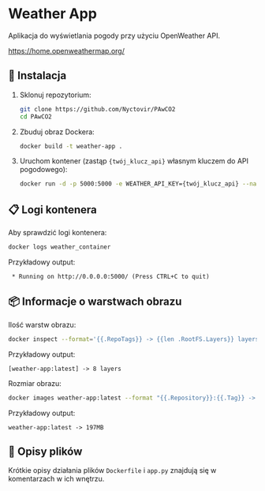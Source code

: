 # Weather App

Aplikacja do wyświetlania pogody przy użyciu OpenWeather API.

https://home.openweathermap.org/

## 🔧 Instalacja

1. Sklonuj repozytorium:
   ```bash
   git clone https://github.com/Nyctovir/PAwCO2
   cd PAwCO2
   ```

2. Zbuduj obraz Dockera:
   ```bash
   docker build -t weather-app .
   ```

3. Uruchom kontener (zastąp `{twój_klucz_api}` własnym kluczem do API pogodowego):
   ```bash
   docker run -d -p 5000:5000 -e WEATHER_API_KEY={twój_klucz_api} --name weather_container weather-app
   ```

## 📋 Logi kontenera

Aby sprawdzić logi kontenera:
```bash
docker logs weather_container
```
Przykładowy output:
```
 * Running on http://0.0.0.0:5000/ (Press CTRL+C to quit)
```

## 📦 Informacje o warstwach obrazu

Ilość warstw obrazu:
```bash
docker inspect --format='{{.RepoTags}} -> {{len .RootFS.Layers}} layers' weather-app:latest
```
Przykładowy output:
```
[weather-app:latest] -> 8 layers
```

Rozmiar obrazu:
```bash
docker images weather-app:latest --format "{{.Repository}}:{{.Tag}} -> {{.Size}}"
```
Przykładowy output:
```
weather-app:latest -> 197MB
```

## 📁 Opisy plików

Krótkie opisy działania plików `Dockerfile` i `app.py` znajdują się w komentarzach w ich wnętrzu.


